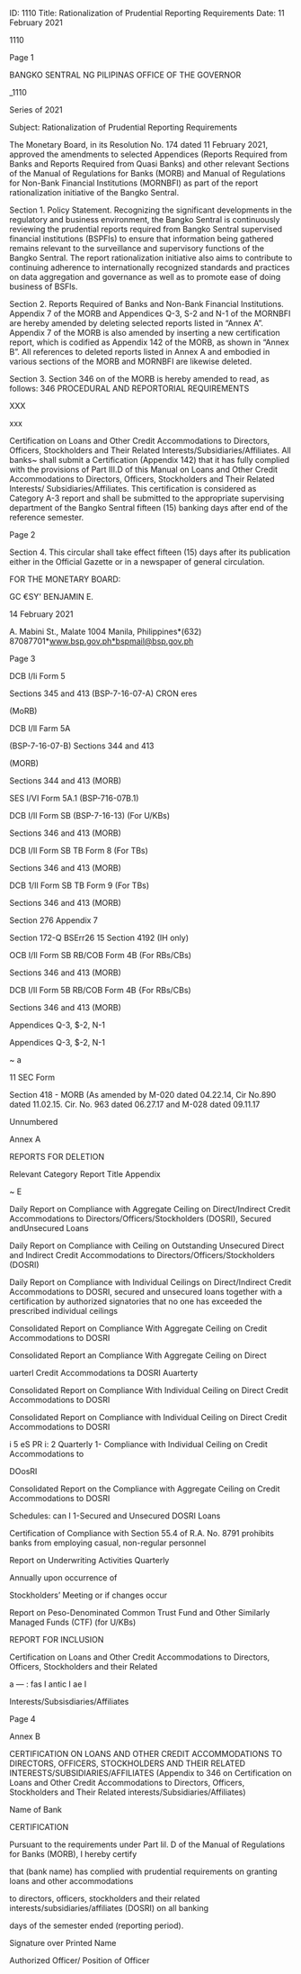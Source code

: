 ID: 1110
Title: Rationalization of Prudential Reporting Requirements
Date: 11 February 2021

1110

Page 1

BANGKO SENTRAL NG PILIPINAS OFFICE OF THE GOVERNOR

_1110

Series of 2021

Subject: Rationalization of Prudential Reporting Requirements

The Monetary Board, in its Resolution No. 174 dated 11 February 2021, approved the amendments to selected Appendices (Reports Required from Banks and Reports Required from Quasi Banks) and other relevant Sections of the Manual of Regulations for Banks (MORB) and Manual of Regulations for Non-Bank Financial Institutions (MORNBFI) as part of the report rationalization initiative of the Bangko Sentral.

Section 1. Policy Statement. Recognizing the significant developments in the regulatory and business environment, the Bangko Sentral is continuously reviewing the prudential reports required from Bangko Sentral supervised financial institutions (BSPFls) to ensure that information being gathered remains relevant to the surveillance and supervisory functions of the Bangko Sentral. The report rationalization initiative also aims to contribute to continuing adherence to internationally recognized standards and practices on data aggregation and governance as well as to promote ease of doing business of BSFls.

Section 2. Reports Required of Banks and Non-Bank Financial Institutions. Appendix 7 of the MORB and Appendices Q-3, S-2 and N-1 of the MORNBFI are hereby amended by deleting selected reports listed in “Annex A”. Appendix 7 of the MORB is also amended by inserting a new certification report, which is codified as Appendix 142 of the MORB, as shown in “Annex B”. All references to deleted reports listed in Annex A and embodied in various sections of the MORB and MORNBFI are likewise deleted.

Section 3. Section 346 on of the MORB is hereby amended to read, as follows: 346 PROCEDURAL AND REPORTORIAL REQUIREMENTS

XXX

xxx

Certification on Loans and Other Credit Accommodations to Directors, Officers, Stockholders and Their Related Interests/Subsidiaries/Affiliates. All banks~ shall submit a Certification (Appendix 142) that it has fully complied with the provisions of Part III.D of this Manual on Loans and Other Credit Accommodations to Directors, Officers, Stockholders and Their Related Interests/ Subsidiaries/Affiliates. This certification is considered as Category A-3 report and shall be submitted to the appropriate supervising department of the Bangko Sentral fifteen (15) banking days after end of the reference semester.

Page 2

Section 4. This circular shall take effect fifteen (15) days after its publication either in the Official Gazette or in a newspaper of general circulation.

FOR THE MONETARY BOARD:

GC €SY' BENJAMIN E.

14 February 2021

A. Mabini St., Malate 1004 Manila, Philippines*(632) 87087701*www.bsp.gov.ph*bspmail@bsp.gov.ph

Page 3

DCB I/Ii Form 5

Sections 345 and 413 (BSP-7-16-07-A) CRON eres

(MoRB)

DCB I/ll Farm 5A

(BSP-7-16-07-B) Sections 344 and 413

(MORB)

Sections 344 and 413 (MORB)

SES I/VI Form 5A.1 (BSP-716-07B.1)

DCB I/Il Form SB (BSP-7-16-13) (For U/KBs)

Sections 346 and 413 (MORB)

DCB I/Il Form SB TB Form 8 (For TBs)

Sections 346 and 413 (MORB)

DCB 1/Il Form SB TB Form 9 (For TBs)

Sections 346 and 413 (MORB)

Section 276 Appendix 7

Section 172-Q BSErr26 15 Section 4192 (IH only)

OCB I/Il Form SB RB/COB Form 4B (For RBs/CBs)

Sections 346 and 413 (MORB)

DCB I/Il Form 5B RB/COB Form 4B {For RBs/CBs)

Sections 346 and 413 (MORB)

Appendices Q-3, $-2, N-1

Appendices Q-3, $-2, N-1

~ a

11 SEC Form

Section 418 - MORB (As amended by M-020 dated 04.22.14, Cir No.890 dated 11.02.15. Cir. No. 963 dated 06.27.17 and M-028 dated 09.11.17

Unnumbered

Annex A

REPORTS FOR DELETION

Relevant Category Report Title Appendix

~ E

Daily Report on Compliance with Aggregate Ceiling on Direct/Indirect Credit Accommodations to Directors/Officers/Stockholders (DOSRI), Secured andUnsecured Loans

Daily Report on Compliance with Ceiling on Outstanding Unsecured Direct and Indirect Credit Accommodations to Directors/Officers/Stockholders (DOSRI)

Daily Report on Compliance with Individual Ceilings on Direct/Indirect Credit Accommodations to DOSRI, secured and unsecured loans together with a certification by authorized signatories that no one has exceeded the prescribed individual ceilings

Consolidated Report on Compliance With Aggregate Ceiling on Credit Accommodations to DOSRI

Consolidated Report an Compliance With Aggregate Ceiling on Direct

uarterl Credit Accommodations ta DOSRI Auarterty

Consolidated Report on Compliance With Individual Ceiling on Direct Credit Accommodations to DOSRI

Consolidated Report on Compliance with Individual Ceiling on Direct Credit Accommodations to DOSRI

i 5 eS PR i: 2 Quarterly 1- Compliance with Individual Ceiling on Credit Accommodations to

DOosRI

Consolidated Report on the Compliance with Aggregate Ceiling on Credit Accommodations to DOSRI

Schedules: can I 1-Secured and Unsecured DOSRI Loans

Certification of Compliance with Section 55.4 of R.A. No. 8791 prohibits banks from employing casual, non-regular personnel

Report on Underwriting Activities Quarterly

Annually upon occurrence of

Stockholders’ Meeting or if changes occur

Report on Peso-Denominated Common Trust Fund and Other Similarly Managed Funds (CTF) (for U/KBs)

REPORT FOR INCLUSION

Certification on Loans and Other Credit Accommodations to Directors, Officers, Stockholders and their Related

a — : fas I antic I ae I

Interests/Subsisdiaries/Affiliates

Page 4

Annex B

CERTIFICATION ON LOANS AND OTHER CREDIT ACCOMMODATIONS TO DIRECTORS, OFFICERS, STOCKHOLDERS AND THEIR RELATED INTERESTS/SUBSIDIARIES/AFFILIATES (Appendix to 346 on Certification on Loans and Other Credit Accommodations to Directors, Officers, Stockholders and Their Related interests/Subsidiaries/Affiliates)

Name of Bank

CERTIFICATION

Pursuant to the requirements under Part lil. D of the Manual of Regulations for Banks (MORB), I hereby certify

that (bank name) has complied with prudential requirements on granting loans and other accommodations

to directors, officers, stockholders and their related interests/subsidiaries/affiliates (DOSRI) on all banking

days of the semester ended (reporting period).

Signature over Printed Name

Authorized Officer/ Position of Officer